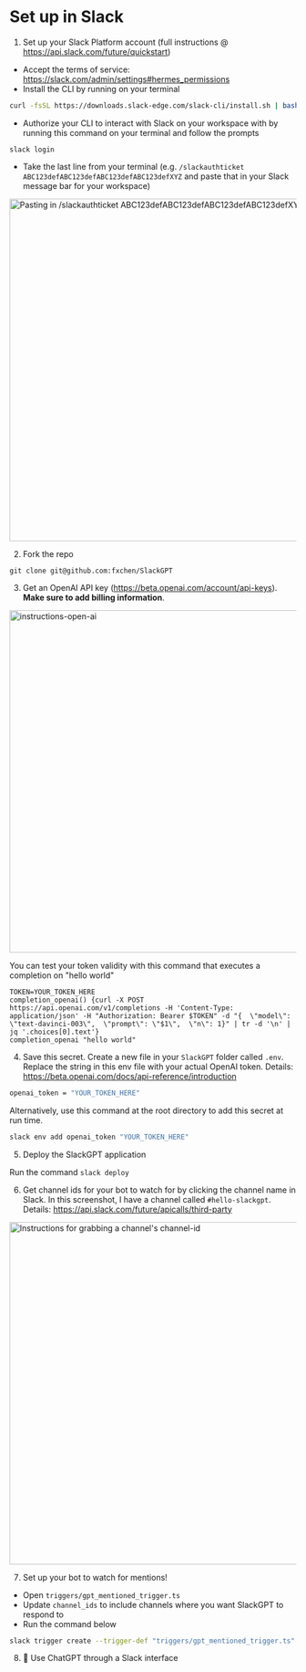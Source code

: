 # Set up in Slack

1. Set up your Slack Platform account (full instructions @
   https://api.slack.com/future/quickstart)

- Accept the terms of service:
  https://slack.com/admin/settings#hermes_permissions
- Install the CLI by running on your terminal

```bash
curl -fsSL https://downloads.slack-edge.com/slack-cli/install.sh | bash
```

- Authorize your CLI to interact with Slack on your workspace with by running
  this command on your terminal and follow the prompts

```
slack login
```

- Take the last line from your terminal (e.g.
  `/slackauthticket ABC123defABC123defABC123defABC123defXYZ` and paste that in
  your Slack message bar for your workspace)

<img width="600" alt="Pasting in /slackauthticket ABC123defABC123defABC123defABC123defXYZ" src="https://user-images.githubusercontent.com/178719/206928823-f0dee11c-4fc3-481d-923c-384d8fc85f7a.png">

2. Fork the repo

```
git clone git@github.com:fxchen/SlackGPT
```

3. Get an OpenAI API key (https://beta.openai.com/account/api-keys). **Make sure
   to add billing information**.

<img width="600" alt="instructions-open-ai" src="https://user-images.githubusercontent.com/178719/206929198-044141d0-2d85-4010-b437-051ca06db812.png">

You can test your token validity with this command that executes a completion on
"hello world"

```
TOKEN=YOUR_TOKEN_HERE
completion_openai() {curl -X POST https://api.openai.com/v1/completions -H 'Content-Type: application/json' -H "Authorization: Bearer $TOKEN" -d "{  \"model\": \"text-davinci-003\",  \"prompt\": \"$1\",  \"n\": 1}" | tr -d '\n' | jq '.choices[0].text'}
completion_openai "hello world"
```

4. Save this secret. Create a new file in your `SlackGPT` folder called `.env`.
   Replace the string in this env file with your actual OpenAI token. Details:
   https://beta.openai.com/docs/api-reference/introduction

```bash
openai_token = "YOUR_TOKEN_HERE"
```

Alternatively, use this command at the root directory to add this secret at run
time.

```bash
slack env add openai_token "YOUR_TOKEN_HERE"
```

5. Deploy the SlackGPT application

Run the command `slack deploy`

6. Get channel ids for your bot to watch for by clicking the channel name in
   Slack. In this screenshot, I have a channel called `#hello-slackgpt`.
   Details: https://api.slack.com/future/apicalls/third-party

<img width="600" alt="Instructions for grabbing a channel's channel-id" src="https://user-images.githubusercontent.com/178719/206929132-50f3451e-1224-4440-ba42-d106b8871999.png">

7. Set up your bot to watch for mentions!

- Open `triggers/gpt_mentioned_trigger.ts`
- Update `channel_ids` to include channels where you want SlackGPT to respond to
- Run the command below

```bash
slack trigger create --trigger-def "triggers/gpt_mentioned_trigger.ts"
```

8. 🎉 Use ChatGPT through a Slack interface
